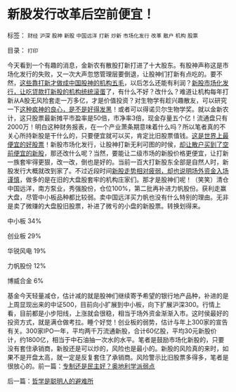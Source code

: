 # 新股发行改革后空前便宜！

标签： `财经` `沪深` `股神` `新股` `中国远洋` `打新` `炒新` `市场化发行` `改革` `散户` `机构` `股票` 

目录： `打印`

今天看到一个有趣的消息，金新农有散股打新打进了十大股东。有股神声称这是市场化发行的失败，又一次大声忽悠管理层要倒退，让股神们打新有点吃的。要不然，[这些靠打新才做成中国股神的机构五毛](../../../2010/2/3/新股市场化发行是二级市场利好.md)，以后怎么还能有利润？[新股市场化发行，让吃贷款打新股的机构统统滚蛋](../../../2010/10/26/新价市场价发行二级市场反而便宜了.md)了，有什么不好？改什么？难道让机构每年打新从A股无风险套走一万多亿，才是价值投资？对生物学有趁兴趣散友，可以研究一下[这种疯神的良心，是不是好得发黑](../../../2009/8/24/五毛凶猛谁敢为市场公平说话？.md)！或者可以得诺贝尔生物学奖。就以金新农计，这只股票最新摊平市盈率是50倍，市净率3倍，现金存量五个亿！流通盘只有2000万！明白这种财务报表，在一个产业萧条期意味着什么吗？所以笔者真的不关心所持新股是干什么的，只要便宜就可以买，肯定比旧股票值钱。[这是世界上最便宜的好股票](../../../2010/11/26/世界惯例小盘股估值远远高于大盘股.md)！新股市场化发行，让股神打新无利可图的时侯，[却让散户买到了空前便宜的新股](../../../2010/12/14/新股发行改革后便宜了一半！.md)，那还改什么呢？当然，要能让二级市场的新股价格更便宜，让打新一族套牢得更狠，改一改，倒也是好的。当前一百大打新股东全部是自然人时，新股发行大概就改到家了。不过近段时间[新股走势相对疲弱，却也说明场外资金入场谨慎](../../../2010/6/8/巴菲特总是“道德败坏”墨索里尼总是有理.md)，做多的是在旧的大盘股套牢的机构庄家们。那才是股神们呢！（笑笑）清仓中国远洋，南方泵业，秀强股份，仓位100%，第二批再补进力帆股份。获利走赢大盘，尽管中小板品种都比较弱。卖中国远洋买力帆也没有什么特别的理由。无非是卖了微赚的大盘股旧股票，补进了微亏的小盘的新股票。转换划得来。

中小板 34%

创业板 29%

华锐风电 19%

力帆股份 12%

博威合金 6%



基金今天轻量减仓，估计减的就是股神们继续寄予希望的银行地产品种，补进的是上周显现出来的中证500，目前向小扩展到中小板，向下扩展沪深300。行情上看，目前都是小步阳线，上涨就会很稳，相当于场外资金渐渐入市。这时侯最好的投资方式，就是满仓做考拉。睡个好觉！创业板的弱势，估计与年上300家的宣告有关。300家IPO一年，平均两千万流通新股，合计60亿股，平均30元新股价计，约1800亿，相当于中石油抽一次水的水平。笔者是鼓励市场化新股的，只要没有套住承销商，新股还是可以炒的，风险也是最小的。新股的风险真的来时，如果不是开盘太高，就一定是反复套住了承销商。风险警示比旧股票多得多，笔者是很放心的。前一篇：[专制还是民主好？奥地利学派弱点](../../../2011/2/28/专制还是民主好？奥地利学派弱点.md)

后一篇：[哲学是聪明人的避难所](../../../2011/3/1/哲学是聪明人的避难所.md)